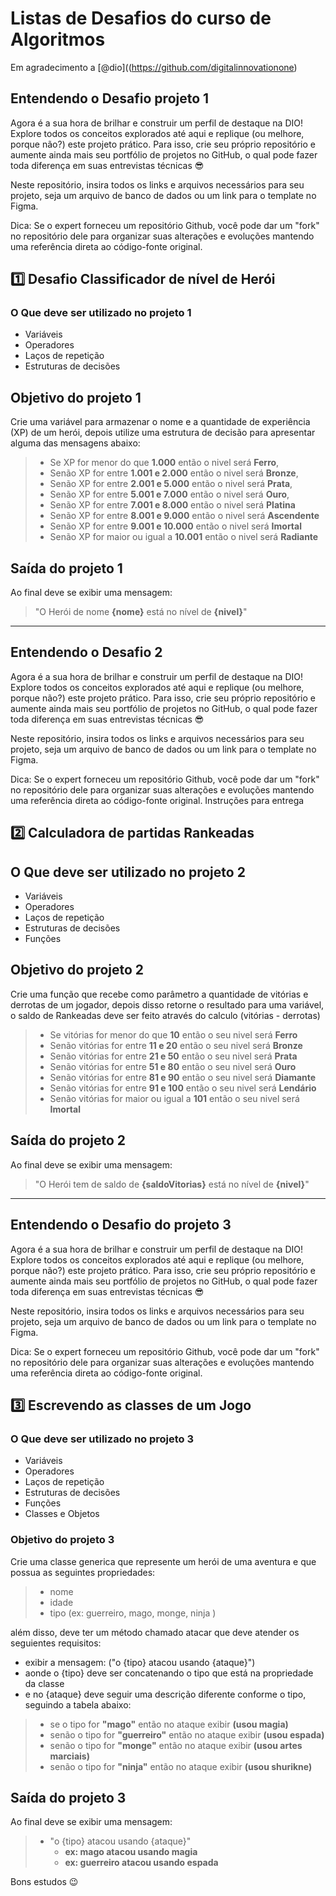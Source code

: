 # Listas de Desafios do curso de Algoritmos
Em agradecimento a [@dio]((https://github.com/digitalinnovationone)
## Entendendo o Desafio projeto 1

Agora é a sua hora de brilhar e construir um perfil de destaque na DIO! Explore todos os conceitos explorados até aqui e replique (ou melhore, porque não?) este projeto prático. Para isso, crie seu próprio repositório e aumente ainda mais seu portfólio de projetos no GitHub, o qual pode fazer toda diferença em suas entrevistas técnicas 😎

Neste repositório, insira todos os links e arquivos necessários para seu projeto, seja um arquivo de banco de dados ou um link para o template no Figma.

Dica: Se o expert forneceu um repositório Github, você pode dar um "fork" no repositório dele para organizar suas alterações e evoluções mantendo uma referência direta ao código-fonte original.

## 1️⃣ Desafio Classificador de nível de Herói

### O Que deve ser utilizado no projeto 1

- Variáveis
- Operadores
- Laços de repetição
- Estruturas de decisões

## Objetivo do projeto 1

Crie uma variável para armazenar o nome e a quantidade de experiência (XP) de um herói, depois utilize uma estrutura de decisão para apresentar alguma das mensagens abaixo:

> - Se XP for menor do que **1.000**  então o nivel  será **Ferro**,
> - Senão XP for entre **1.001 e 2.000** então o nivel  será **Bronze**,
> - Senão XP for entre **2.001 e 5.000** então o nivel  será **Prata**,
> - Senão XP for entre **5.001 e 7.000** então o nivel  será **Ouro**,
> - Senão XP for entre **7.001 e 8.000** então o nivel  será **Platina**
> - Senão XP for entre **8.001 e 9.000** então o nivel  será **Ascendente**
> - Senão XP for entre **9.001 e 10.000** então o nivel  será **Imortal**
> - Senão XP for maior ou igual a **10.001** então o nivel  será **Radiante**

## Saída do projeto 1

Ao final deve se exibir uma mensagem:
> "O Herói de nome **{nome}** está no nível de **{nivel}**"

----

## Entendendo o Desafio 2

Agora é a sua hora de brilhar e construir um perfil de destaque na DIO! Explore todos os conceitos explorados até aqui e replique (ou melhore, porque não?) este projeto prático. Para isso, crie seu próprio repositório e aumente ainda mais seu portfólio de projetos no GitHub, o qual pode fazer toda diferença em suas entrevistas técnicas 😎

Neste repositório, insira todos os links e arquivos necessários para seu projeto, seja um arquivo de banco de dados ou um link para o template no Figma.

Dica: Se o expert forneceu um repositório Github, você pode dar um "fork" no repositório dele para organizar suas alterações e evoluções mantendo uma referência direta ao código-fonte original.
Instruções para entrega

## 2️⃣ Calculadora de partidas Rankeadas

## O Que deve ser utilizado no projeto 2

- Variáveis
- Operadores
- Laços de repetição
- Estruturas de decisões
- Funções

## Objetivo do projeto 2

Crie uma função que recebe como parâmetro a quantidade de vitórias e derrotas de um jogador,
depois disso retorne o resultado para uma variável, o saldo de Rankeadas deve ser feito através do calculo (vitórias - derrotas)

> - Se vitórias for menor do que **10** então o seu nivel será **Ferro**
> - Senão vitórias for entre **11 e 20** então o seu nivel será **Bronze**
> - Senão vitórias for entre **21 e 50** então o seu nivel será **Prata**
> - Senão vitórias for entre **51 e 80** então o seu nivel será **Ouro**
> - Senão vitórias for entre **81 e 90** então o seu nivel será **Diamante**
> - Senão vitórias for entre **91 e 100** então o seu nivel será **Lendário**
> - Senão vitórias for maior ou igual a **101** então o seu nivel será **Imortal**

## Saída do projeto 2

Ao final deve se exibir uma mensagem:
> "O Herói tem de saldo de **{saldoVitorias}** está no nível de **{nivel}**"

----

## Entendendo o Desafio do projeto 3

Agora é a sua hora de brilhar e construir um perfil de destaque na DIO! Explore todos os conceitos explorados até aqui e replique (ou melhore, porque não?) este projeto prático. Para isso, crie seu próprio repositório e aumente ainda mais seu portfólio de projetos no GitHub, o qual pode fazer toda diferença em suas entrevistas técnicas 😎

Neste repositório, insira todos os links e arquivos necessários para seu projeto, seja um arquivo de banco de dados ou um link para o template no Figma.

Dica: Se o expert forneceu um repositório Github, você pode dar um "fork" no repositório dele para organizar suas alterações e evoluções mantendo uma referência direta ao código-fonte original.

## 3️⃣ Escrevendo as classes de um Jogo

### O Que deve ser utilizado no projeto 3

- Variáveis
- Operadores
- Laços de repetição
- Estruturas de decisões
- Funções
- Classes e Objetos

### Objetivo  do projeto 3

Crie uma classe generica que represente um herói de uma aventura e que possua as seguintes propriedades:

> - nome
> - idade
> - tipo (ex: guerreiro, mago, monge, ninja )

além disso, deve ter um método chamado atacar que deve atender os seguientes requisitos:

- exibir a mensagem: ("o {tipo} atacou usando {ataque}")
- aonde o {tipo} deve ser concatenando o tipo que está na propriedade da classe
- e no {ataque} deve seguir uma descrição diferente conforme o tipo, seguindo a tabela abaixo:

> - se o tipo for **"mago"** então no ataque exibir **(usou magia)**
> - senão o tipo for **"guerreiro"** então no ataque exibir **(usou espada)**
> - senão o tipo for **"monge"** então no ataque exibir **(usou artes marciais)**
> - senão o tipo for **"ninja"** então no ataque exibir **(usou shurikne)**

## Saída do projeto 3

Ao final deve se exibir uma mensagem:

> - "o {tipo} atacou usando {ataque}"
>   - **ex: mago atacou usando magia**
>   - **ex: guerreiro atacou usando espada**
  
Bons estudos 😉
